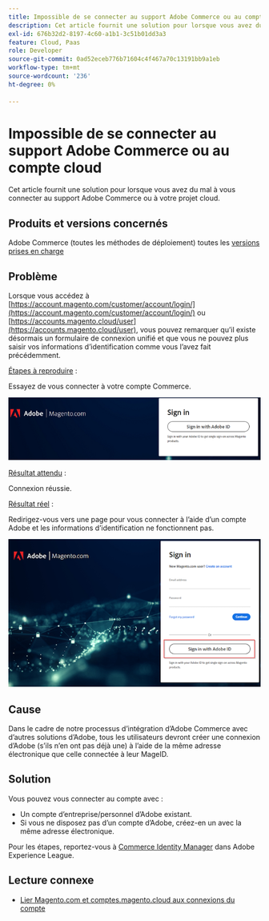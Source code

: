 ```yaml
---
title: Impossible de se connecter au support Adobe Commerce ou au compte cloud
description: Cet article fournit une solution pour lorsque vous avez du mal à vous connecter au support Adobe Commerce ou à votre projet cloud.
exl-id: 676b32d2-8197-4c60-a1b1-3c51b01dd3a3
feature: Cloud, Paas
role: Developer
source-git-commit: 0ad52eceb776b71604c4f467a70c13191bb9a1eb
workflow-type: tm+mt
source-wordcount: '236'
ht-degree: 0%

---
```


# Impossible de se connecter au support Adobe Commerce ou au compte cloud

Cet article fournit une solution pour lorsque vous avez du mal à vous connecter au support Adobe Commerce ou à votre projet cloud.

## Produits et versions concernés

Adobe Commerce (toutes les méthodes de déploiement) toutes les [versions prises en charge](https://www.adobe.com/content/dam/cc/en/legal/terms/enterprise/pdfs/Adobe-Commerce-Software-Lifecycle-Policy.pdf)

## Problème

Lorsque vous accédez à [https://account.magento.com/customer/account/login/](https://account.magento.com/customer/account/login/) ou [https://accounts.magento.cloud/user](https://accounts.magento.cloud/user), vous pouvez remarquer qu’il existe désormais un formulaire de connexion unifié et que vous ne pouvez plus saisir vos informations d’identification comme vous l’avez fait précédemment.

<u>Étapes à reproduire</u> :

Essayez de vous connecter à votre compte Commerce.

![adobe-login-one](assets/adobe-login-one.png)

<u>Résultat attendu</u> :

Connexion réussie.

<u>Résultat réel</u> :

Redirigez-vous vers une page pour vous connecter à l’aide d’un compte Adobe et les informations d’identification ne fonctionnent pas.

![adobe-login-two](assets/adobe-login-two.png)


## Cause

Dans le cadre de notre processus d’intégration d’Adobe Commerce avec d’autres solutions d’Adobe, tous les utilisateurs devront créer une connexion d’Adobe (s’ils n’en ont pas déjà une) à l’aide de la même adresse électronique que celle connectée à leur MageID.

## Solution

Vous pouvez vous connecter au compte avec :

- Un compte d’entreprise/personnel d’Adobe existant.
- Si vous ne disposez pas d’un compte d’Adobe, créez-en un avec la même adresse électronique.

Pour les étapes, reportez-vous à [Commerce Identity Manager](https://experienceleague.adobe.com/docs/commerce-admin/start/commerce-account/commerce-identity-manager.html?lang=fr) dans Adobe Experience League.

## Lecture connexe

- [Lier Magento.com et comptes.magento.cloud aux connexions du compte](/help/faq/general/linking-magento-com-and-accounts-magento-cloud-account-logins.md)
